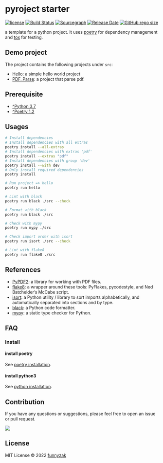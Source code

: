 # pyroject starter

[![license][license-image]][repository-url]
[![Build Status][build-status-image]][build-status]
[![Sourcegraph][sg-image]][sg-url]
[![Release Date][rle-image]][rle-url]
[![GitHub repo size][repo-size-image]][repository-url]

[repo-size-image]: https://img.shields.io/github/repo-size/funnyzak/pyproject-starter
[build-status-image]: https://img.shields.io/github/workflow/status/funnyzak/pyproject-starter/CI
[build-status]: https://github.com/funnyzak/pyproject-starter/actions
[license-image]: https://img.shields.io/github/license/funnyzak/pyproject-starter.svg?style=flat-square
[repository-url]: https://github.com/funnyzak/pyproject-starter
[sg-image]: https://img.shields.io/badge/view%20on-Sourcegraph-brightgreen.svg?style=flat-square
[sg-url]: https://sourcegraph.com/github.com/funnyzak/pyproject-starter
[rle-image]: https://img.shields.io/github/release-date/funnyzak/pyproject-starter.svg
[rle-url]: https://github.com/funnyzak/pyproject-starter/releases/latest

a template for a python project. It uses [poetry](https://python-poetry.org/) for dependency management and [tox](https://github.com/tox-dev/tox) for testing.

## Demo project

The project contains the following projects under `src`:

- [Hello](https://github.com/funnyzak/pyproject-starter/tree/main/src/hello): a simple hello world project
- [PDF_Parse](https://github.com/funnyzak/pyproject-starter/tree/main/src/pdf_parse): a project that parse pdf.

## Prerequisite

- [^Python 3.7](https://www.python.org/)
- [^Poetry 1.2](https://python-poetry.org/)

## Usages

```bash
# Install dependencies
# Install dependencies with all extras
poetry install --all-extras
# Install dependencies with extras 'pdf'
poetry install --extras "pdf"
# Install dependencies with group 'dev'
poetry install --with dev
# Only install required dependencies
poetry install

# Run project => hello
poetry run hello

# Lint with black
poetry run black ./src --check

# Format with black
poetry run black ./src

# Check with mypy
poetry run mypy ./src

# Check import order with isort
poetry run isort ./src --check

# Lint with flake8
poetry run flake8 ./src
```

## References

- [PyPDF2](https://pypdf2.readthedocs.io/en/latest/user/adding-pdf-annotations.html#free-text): a library for working with PDF files.
- [flake8](https://flake8.pycqa.org/en/latest/): a wrapper around these tools: PyFlakes, pycodestyle, and Ned Batchelder’s McCabe script.
- [isort](https://pycqa.github.io/isort/): a Python utility / library to sort imports alphabetically, and automatically separated into sections and by type.
- [black](https://black.readthedocs.io/en/stable/): a Python code formatter.
- [mypy](https://mypy.readthedocs.io/en/stable/config_file.html#per-module-and-global-options): a static type checker for Python.

## FAQ

### Install

#### install poetry

See [poetry installation](https://python-poetry.org/docs/#installation).

#### install python3

See [python installation](https://www.python.org/downloads/).

## Contribution

If you have any questions or suggestions, please feel free to open an issue or pull request.

<a href="https://github.com/funnyzak/pyproject-starter/graphs/contributors">
  <img src="https://contrib.rocks/image?repo=funnyzak/pyproject-starter" />
</a>

## License

MIT License © 2022 [funnyzak](https://github.com/funnyzak)

